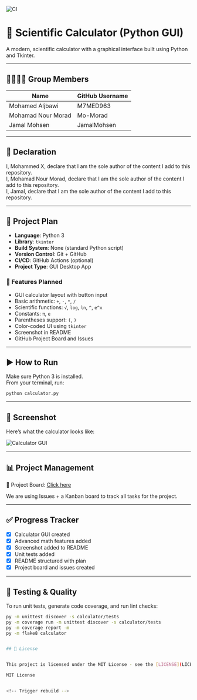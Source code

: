 ![CI](https://github.com/Mo-Morad/cli-calc-python/actions/workflows/python-ci.yml/badge.svg)


# 🧮 Scientific Calculator (Python GUI)

A modern, scientific calculator with a graphical interface built using Python and Tkinter.

---

## 👨‍👩‍👧‍👦 Group Members

| Name              | GitHub Username        |
|-------------------|------------------------|
| Mohamed Aljbawi   | M7MED963               |
| Mohamad Nour Morad| Mo-Morad               |
| Jamal Mohsen      | JamalMohsen            |

---

## 📜 Declaration

I, Mohammed X, declare that I am the sole author of the content I add to this repository.  
I, Mohamad Nour Morad, declare that I am the sole author of the content I add to this repository.  
I, Jamal, declare that I am the sole author of the content I add to this repository.  

---

## 📌 Project Plan

- **Language**: Python 3
- **Library**: `tkinter`
- **Build System**: None (standard Python script)
- **Version Control**: Git + GitHub
- **CI/CD**: GitHub Actions (optional)
- **Project Type**: GUI Desktop App

### 🔧 Features Planned

- GUI calculator layout with button input
- Basic arithmetic: `+`, `-`, `*`, `/`
- Scientific functions: `√`, `log`, `ln`, `^`, `e^x`
- Constants: `π`, `e`
- Parentheses support: `(`, `)`
- Color-coded UI using `tkinter`
- Screenshot in README
- GitHub Project Board and Issues

---

## ▶️ How to Run

Make sure Python 3 is installed.  
From your terminal, run:

```bash
python calculator.py
```

---

## 📸 Screenshot

Here’s what the calculator looks like:

![Calculator GUI](calculator-screenshot.png)

---

## 📊 Project Management

🔗 Project Board: [Click here](https://github.com/M7MED963/scientific-calculator/projects/1)


We are using Issues + a Kanban board to track all tasks for the project.

---

## ✅ Progress Tracker

- [x] Calculator GUI created
- [x] Advanced math features added
- [x] Screenshot added to README
- [x] Unit tests added
- [x] README structured with plan
- [x] Project board and issues created

---

## 🧪 Testing & Quality

To run unit tests, generate code coverage, and run lint checks:

```bash
py -m unittest discover -s calculator/tests
py -m coverage run -m unittest discover -s calculator/tests
py -m coverage report -m
py -m flake8 calculator


## 📄 License


This project is licensed under the MIT License - see the [LICENSE](LICENSE) file for details.

MIT License


<!-- Trigger rebuild -->
